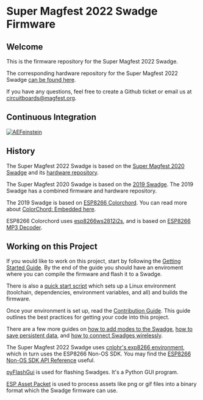 # Super Magfest 2022 Swadge Firmware

## Welcome

This is the firmware repository for the Super Magfest 2022 Swadge.

The corresponding hardware repository for the Super Magfest 2022 Swadge [can be found here](https://github.com/AEFeinstein/Super-2021-Swadge-HW).

If you have any questions, feel free to create a Github ticket or email us at circuitboards@magfest.org.

## Continuous Integration
[![AEFeinstein](https://circleci.com/gh/AEFeinstein/Super-2021-Swadge-FW-Sandbox.svg?style=svg)](https://circleci.com/gh/AEFeinstein/Super-2021-Swadge-FW-Sandbox)

## History 

The Super Magfest 2022 Swadge is based on the [Super Magfest 2020 Swadge](https://github.com/AEFeinstein/Super-2020-Swadge-FW) and its [hardware repository](https://github.com/AEFeinstein/Super-2020-Swadge-HW).

The Super Magfest 2020 Swadge is based on the [2019 Swadge](https://github.com/cnlohr/swadge2019). The 2019 Swadge has a combined firmware and hardware repository.

The 2019 Swadge is based on [ESP8266 Colorchord](https://github.com/cnlohr/colorchord/tree/master/embedded8266). You can read more about [ColorChord: Embedded here](https://github.com/AEFeinstein/Swadge-Devkit-Fw/blob/master/firmware/embeddedcommon/README.md).

ESP8266 Colorchord uses [esp8266ws2812i2s](https://github.com/cnlohr/esp8266ws2812i2s), and is based on [ESP8266 MP3 Decoder](https://github.com/espressif/esp8266_mp3_decoder/).

## Working on this Project

If you would like to work on this project, start by following the [Getting Started Guide](/docs/GETTING_STARTED.md). By the end of the guide you should have an enviroment where you can compile the firmware and flash it to a Swadge.

There is also a [quick start script](/docs/swadge-setup.sh) which sets up a Linux environment (toolchain, dependencies, environment variables, and all) and builds the firmware.

Once your environment is set up, read the [Contribution Guide](/docs/CONTRIBUTING.md). This guide outlines the best practices for getting your code into this project.

There are a few more guides on [how to add modes to the Swadge](/docs/ADDING_MODES.md), [how to save persistent data](/docs/SAVING_DATA.md), and [how to connect Swadges wirelessly](/docs/P2P_CONNECTION.md).

The Super Magfest 2022 Swadge uses [cnlohr's exp8266 environment](https://github.com/cnlohr/esp82xx), which in turn uses the ESP8266 Non-OS SDK. You may find the [ESP8266 Non-OS SDK API Reference](https://www.espressif.com/sites/default/files/documentation/2c-esp8266_non_os_sdk_api_reference_en.pdf) useful.

[pyFlashGui](/pyFlashGui) is used for flashing Swadges. It's a Python GUI program.

[ESP Asset Packet](https://github.com/AEFeinstein/ESP-Asset-Packer) is used to process assets like png or gif files into a binary format which the Swadge firmware can use.